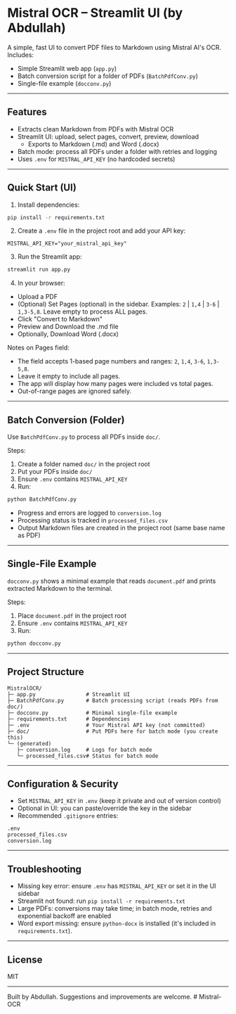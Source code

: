 # Mistral OCR – Streamlit UI (by Abdullah)

A simple, fast UI to convert PDF files to Markdown using Mistral AI's OCR. Includes:

- Simple Streamlit web app (`app.py`)
- Batch conversion script for a folder of PDFs (`BatchPdfConv.py`)
- Single-file example (`docconv.py`)

---

## Features

- Extracts clean Markdown from PDFs with Mistral OCR
- Streamlit UI: upload, select pages, convert, preview, download
  - Exports to Markdown (.md) and Word (.docx)
- Batch mode: process all PDFs under a folder with retries and logging
- Uses `.env` for `MISTRAL_API_KEY` (no hardcoded secrets)

---

## Quick Start (UI)

1) Install dependencies:

```bash
pip install -r requirements.txt
```

2) Create a `.env` file in the project root and add your API key:

```env
MISTRAL_API_KEY="your_mistral_api_key"
```

3) Run the Streamlit app:

```bash
streamlit run app.py
```

4) In your browser:

- Upload a PDF
- (Optional) Set Pages (optional) in the sidebar. Examples: `2` | `1,4` | `3-6` | `1,3-5,8`. Leave empty to process ALL pages.
- Click "Convert to Markdown"
- Preview and Download the .md file
- Optionally, Download Word (.docx)

Notes on Pages field:

- The field accepts 1-based page numbers and ranges: `2`, `1,4`, `3-6`, `1,3-5,8`.
- Leave it empty to include all pages.
- The app will display how many pages were included vs total pages.
- Out-of-range pages are ignored safely.

---

## Batch Conversion (Folder)

Use `BatchPdfConv.py` to process all PDFs inside `doc/`.

Steps:

1) Create a folder named `doc/` in the project root
2) Put your PDFs inside `doc/`
3) Ensure `.env` contains `MISTRAL_API_KEY`
4) Run:

```bash
python BatchPdfConv.py
```

- Progress and errors are logged to `conversion.log`
- Processing status is tracked in `processed_files.csv`
- Output Markdown files are created in the project root (same base name as PDF)

---

## Single-File Example

`docconv.py` shows a minimal example that reads `document.pdf` and prints extracted Markdown to the terminal.

Steps:

1) Place `document.pdf` in the project root
2) Ensure `.env` contains `MISTRAL_API_KEY`
3) Run:

```bash
python docconv.py
```

---

## Project Structure

```
MistralOCR/
├─ app.py                # Streamlit UI
├─ BatchPdfConv.py       # Batch processing script (reads PDFs from doc/)
├─ docconv.py            # Minimal single-file example
├─ requirements.txt      # Dependencies
├─ .env                  # Your Mistral API key (not committed)
├─ doc/                  # Put PDFs here for batch mode (you create this)
└─ (generated)
   ├─ conversion.log     # Logs for batch mode
   └─ processed_files.csv# Status for batch mode
```

---

## Configuration & Security

- Set `MISTRAL_API_KEY` in `.env` (keep it private and out of version control)
- Optional in UI: you can paste/override the key in the sidebar
- Recommended `.gitignore` entries:

```
.env
processed_files.csv
conversion.log
```

---

## Troubleshooting

- Missing key error: ensure `.env` has `MISTRAL_API_KEY` or set it in the UI sidebar
- Streamlit not found: run `pip install -r requirements.txt`
- Large PDFs: conversions may take time; in batch mode, retries and exponential backoff are enabled
- Word export missing: ensure `python-docx` is installed (it's included in `requirements.txt`).

---

## License

MIT

---

Built by Abdullah. Suggestions and improvements are welcome.
#   M i s t r a l - O C R  
 